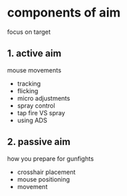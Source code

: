 # components of aim
focus on target
## 1. active aim
mouse movements
 * tracking
 * flicking
 * micro adjustments
 * spray control
 * tap fire VS spray
 * using ADS
## 2. passive aim
how you prepare for gunfights
- crosshair placement
- mouse positioning
- movement